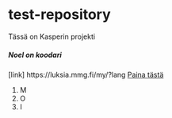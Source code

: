 # test-repository
Tässä on Kasperin projekti
<h5>Noel on koodari</h5>
[link] https://luksia.mmg.fi/my/?lang
<a href="https://www.example.com/my great page"> Paina tästä</a>

<ol>
  <li>M</li>
  <li>O</li>
  <li>I</li>
</ol>
